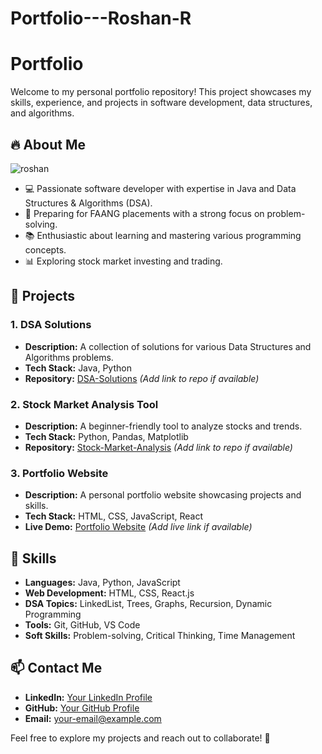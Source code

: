 # Portfolio---Roshan-R
# Portfolio

Welcome to my personal portfolio repository! This project showcases my skills, experience, and projects in software development, data structures, and algorithms.

## 🔥 About Me

![roshan](https://github.com/user-attachments/assets/b046a064-dfa2-460e-a66b-29174ebf78ba)


- 💻 Passionate software developer with expertise in Java and Data Structures & Algorithms (DSA).
- 🎯 Preparing for FAANG placements with a strong focus on problem-solving.
- 📚 Enthusiastic about learning and mastering various programming concepts.
- 📊 Exploring stock market investing and trading.

## 📂 Projects

### 1. **DSA Solutions**
   - **Description:** A collection of solutions for various Data Structures and Algorithms problems.
   - **Tech Stack:** Java, Python
   - **Repository:** [DSA-Solutions](#) *(Add link to repo if available)*

### 2. **Stock Market Analysis Tool**
   - **Description:** A beginner-friendly tool to analyze stocks and trends.
   - **Tech Stack:** Python, Pandas, Matplotlib
   - **Repository:** [Stock-Market-Analysis](#) *(Add link to repo if available)*

### 3. **Portfolio Website**
   - **Description:** A personal portfolio website showcasing projects and skills.
   - **Tech Stack:** HTML, CSS, JavaScript, React
   - **Live Demo:** [Portfolio Website](#) *(Add live link if available)*

## 🚀 Skills

- **Languages:** Java, Python, JavaScript
- **Web Development:** HTML, CSS, React.js
- **DSA Topics:** LinkedList, Trees, Graphs, Recursion, Dynamic Programming
- **Tools:** Git, GitHub, VS Code
- **Soft Skills:** Problem-solving, Critical Thinking, Time Management

## 📫 Contact Me

- **LinkedIn:** [Your LinkedIn Profile](#)
- **GitHub:** [Your GitHub Profile](#)
- **Email:** [your-email@example.com](mailto:your-email@example.com)

Feel free to explore my projects and reach out to collaborate! 🚀

